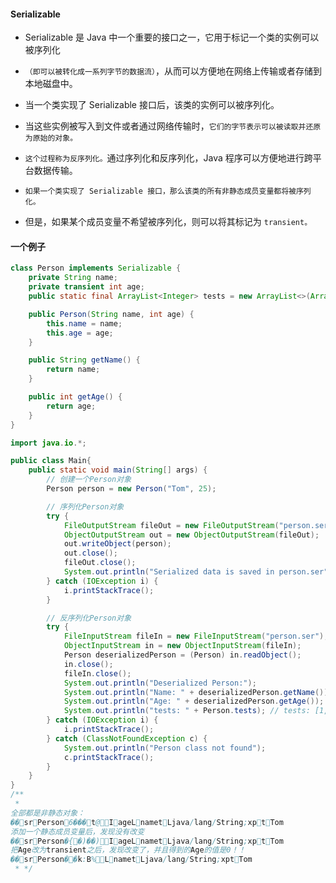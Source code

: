 #### Serializable
* Serializable 是 Java 中一个重要的接口之一，它用于标记一个类的实例可以被序列化
* `（即可以被转化成一系列字节的数据流）`，从而可以方便地在网络上传输或者存储到本地磁盘中。

* 当一个类实现了 Serializable 接口后，该类的实例可以被序列化。
* 当这些实例被写入到文件或者通过网络传输时，`它们的字节表示可以被读取并还原为原始的对象。`
* `这个过程称为反序列化。`通过序列化和反序列化，Java 程序可以方便地进行跨平台数据传输。

* `如果一个类实现了 Serializable 接口，那么该类的所有非静态成员变量都将被序列化。`
* 但是，如果某个成员变量不希望被序列化，则可以将其标记为 `transient。`

#### 一个例子
```java
class Person implements Serializable {
    private String name;
    private transient int age;
    public static final ArrayList<Integer> tests = new ArrayList<>(Arrays.asList(1,2));

    public Person(String name, int age) {
        this.name = name;
        this.age = age;
    }

    public String getName() {
        return name;
    }

    public int getAge() {
        return age;
    }
}
```

```java
import java.io.*;

public class Main{
    public static void main(String[] args) {
        // 创建一个Person对象
        Person person = new Person("Tom", 25);

        // 序列化Person对象
        try {
            FileOutputStream fileOut = new FileOutputStream("person.ser");
            ObjectOutputStream out = new ObjectOutputStream(fileOut);
            out.writeObject(person);
            out.close();
            fileOut.close();
            System.out.println("Serialized data is saved in person.ser");
        } catch (IOException i) {
            i.printStackTrace();
        }

        // 反序列化Person对象
        try {
            FileInputStream fileIn = new FileInputStream("person.ser");
            ObjectInputStream in = new ObjectInputStream(fileIn);
            Person deserializedPerson = (Person) in.readObject();
            in.close();
            fileIn.close();
            System.out.println("Deserialized Person:");
            System.out.println("Name: " + deserializedPerson.getName()); // Name: Tom
            System.out.println("Age: " + deserializedPerson.getAge()); // Age: 25
            System.out.println("tests: " + Person.tests); // tests: [1, 2]
        } catch (IOException i) {
            i.printStackTrace();
        } catch (ClassNotFoundException c) {
            System.out.println("Person class not found");
            c.printStackTrace();
        }
    }
}
/**
 *
全部都是非静态对象：
�� sr Person6���t@ I ageL namet Ljava/lang/String;xp   t Tom
添加一个静态成员变量后，发现没有改变
�� sr Person�{�)��) I ageL namet Ljava/lang/String;xp   t Tom
把Age改为transient之后，发现改变了，并且得到的Age的值是0！！
�� sr Person��k:B% L namet Ljava/lang/String;xpt Tom
 * */
```




